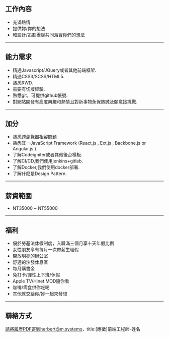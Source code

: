 ## 工作內容
- 充滿熱情
- 提供妳/你的想法
- 和設計/策劃團隊共同落實你們的想法

---

## 能力需求
-  精通Javascript/JQuery或者其他前端框架.
-  精通CSS3/SCSS/HTML5.
-  熟悉RWD.
-  需要有切版經驗.
-  熟悉git，可提供github帳號.
-  對網站開發有高度興趣和熱情且對新事物永保熱誠及願意接挑戰.

--- 
## 加分
- 熟悉跨瀏覽器相容問題
- 熟悉其一JavaScript Framework (React.js , Ext.js , Backbone.js or Angular.js ).
- 了解Codeigniter或者其他後台樣板.
- 了解CI/CD,我們使用jenkins+gitlab.
- 了解Docker,我們使用docker部署.
- 了解什麼是Design Pattern.

---

## 薪資範圍
- NT35000 ~ NT55000

---

## 福利
- 優於勞基法休假制度，入職滿三個月享十天年假比例
- 女性朋友享有每月一次帶薪生理假
- 開放明亮的辦公室
- 舒適的沙發休息區
- 每月購書金
- 免打卡/彈性上下班/休假
- Apple TV/Hinet MOD隨你看
- 咖啡/零食供你吃喝
- 其他就交給你/妳一起來發想

---
## 聯絡方式
請將履歷PDF寄到herbert@m.systems，title:[應徵]前端工程師-姓名

